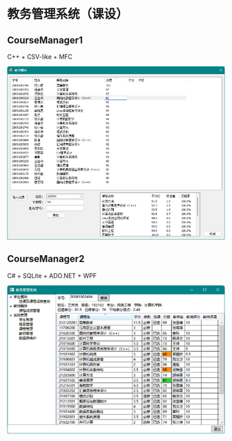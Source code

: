 # 教务管理系统（课设）
## CourseManager1
C++ + CSV-like + MFC

![](CourseManager1/docs/preview.png)

## CourseManager2
C# + SQLite + ADO.NET + WPF

![](CourseManager2/docs/preview.png)